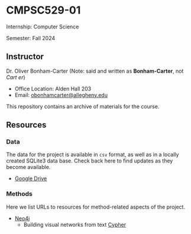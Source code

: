 # CMPSC529-01

Internship: Computer Science

Semester: Fall 2024

## Instructor

Dr. Oliver Bonham-Carter (Note: said and written as __Bonham-Carter__, not _Cart
er_)

- Office Location: Alden Hall 203
- Email: <obonhamcarter@allegheny.edu>

This repository contains an archive of materials for the course.

## Resources

### Data

The data for the project is available in `csv` format, as well as in a locally created SQLite3 data base. Check back here to find updates as they become available.

+ [Google Drive](https://drive.google.com/drive/folders/1A2rw5fk-xLNoEfMWpfYtPtoRG5OAd07o?usp=drive_link)

### Methods

Here we list URLs to resources for method-related aspects of the project.

- [Neo4j](https://neo4j.com/)
  - Building visual networks from text [Cypher](https://neo4j.com/docs/getting-started/appendix/tutorials/guide-import-relational-and-etl/)
